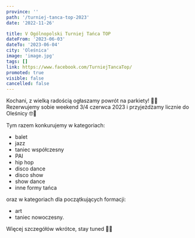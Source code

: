 ```yaml
---
province: ''
path: '/turniej-tanca-top-2023'
date: '2022-11-26'

title: V Ogólnopolski Turniej Tańca TOP
dateFrom: '2023-06-03'
dateTo: '2023-06-04'
city: 'Oleśnica'
image: 'image.jpg'
tags: []
link: https://www.facebook.com/TurniejTancaTop/
promoted: true
visible: false
cancelled: false
---
```

Kochani, z wielką radością ogłaszamy powrót na parkiety! 🥳💃 \
Rezerwujemy sobie weekend 3/4 czerwca 2023 i przyjeżdżamy licznie do Oleśnicy 🤓🚗

Tym razem konkurujemy w kategoriach: 
- balet
- jazz
- taniec współczesny
- PAI
- hip hop
- disco dance
- disco show
- show dance
- inne formy tańca 

oraz w kategoriach dla początkujących formacji: 
- art
- taniec nowoczesny.

Więcej szczegółów wkrótce, stay tuned 👮‍♂️
